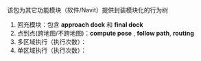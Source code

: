 该包为其它功能模块（软件/Navit）提供封装模块化的行为树

1. 回充模块：包含 **approach dock** 和 **final dock**
2. 点到点(跨地图/不跨地图)：**compute pose** , **follow path**, **routing**
3. 多区域执行（执行次数）：
4. 单区域执行（执行次数）：
